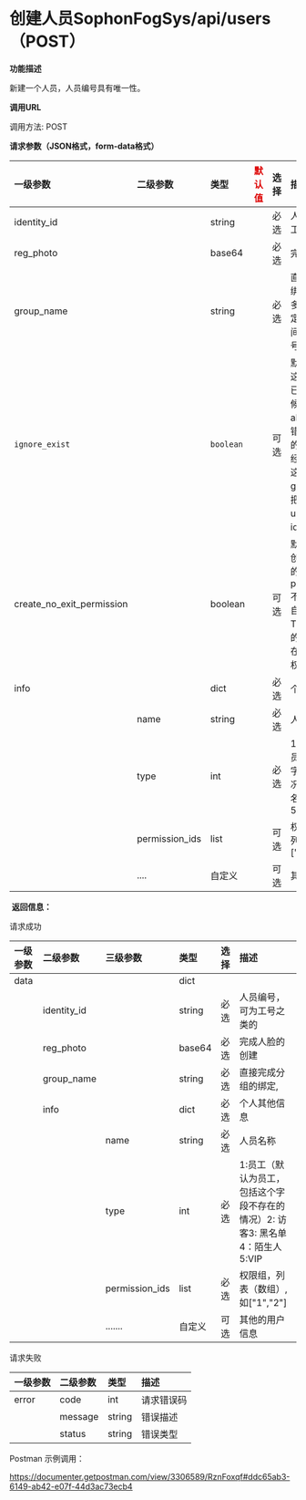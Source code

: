# 创建人员SophonFogSys/api/users（POST）

**功能描述**

新建一个人员，人员编号具有唯一性。

**调用URL**

调用方法: POST

**请求参数（JSON格式，form-data格式）**

| 一级参数                  | 二级参数       | 类型      | <font color="#dd0000">默认值</font> | 选择 | 描述                                                         | <font color="#dd0000">举例</font> |
| :------------------------ | :------------- | :-------- | ----------------------------------- | :--- | :----------------------------------------------------------- | --------------------------------- |
| identity_id               |                | string    |                                     | 必选 | 人员编号，可为工号之类的                                     |                                   |
| reg_photo                 |                | base64    |                                     | 必选 | 完成人脸的创建                                               |                                   |
| group_name                |                | string    |                                     | 必选 | 直接完成分组的绑定，可以支持多个分组同时绑定，分组名称之间以英文字符逗号分隔。 |                                   |
| `ignore_exist`            |                | `boolean` |                                     | 可选 | 默认为False，当这个identity_id已经存在的时候，会返回already exist的错误设置成True的话，会忽略已经存在错误，把这个人添加到group里面，并把当前信息update到该identity_id上 |                                   |
| create_no_exit_permission |                | boolean   |                                     | 可选 | 默认为False, 当创建的人员携带的权限组id即permisssion_ids不存在不会进行自动创建设置为True的话，填写的权限组id不存在就会自动创建权限组 |                                   |
| info                      |                | dict      |                                     | 必选 | 个人其他信息                                                 |                                   |
|                           | name           | string    |                                     | 必选 | 人员名称                                                     |                                   |
|                           | type           | int       |                                     | 必选 | 1: 员工（默认为员工，包括这个字段不存在的情况）2: 访客3: 黑名单4：陌生人5:VIP |                                   |
|                           | permission_ids | list      |                                     | 可选 | 权限组， 此处为列表（数组）, 如["1","2"]                     |                                   |
|                           | ....           | 自定义    |                                     | 可选 | 其他的用户信息                                               |                                   |

​        **返回信息：**

请求成功

| 一级参数 | 二级参数    | 三级参数       | 类型   | 选择 | 描述                                                         |
| :------- | :---------- | :------------- | :----- | :--- | :----------------------------------------------------------- |
| data     |             |                | dict   |      |                                                              |
|          | identity_id |                | string | 必选 | 人员编号，可为工号之类的                                     |
|          | reg_photo   |                | base64 | 必选 | 完成人脸的创建                                               |
|          | group_name  |                | string | 必选 | 直接完成分组的绑定,                                          |
|          | info        |                | dict   | 必选 | 个人其他信息                                                 |
|          |             | name           | string | 必选 | 人员名称                                                     |
|          |             | type           | int    | 必选 | 1:员工（默认为员工，包括这个字段不存在的情况）2: 访客3: 黑名单4：陌生人5:VIP |
|          |             | permission_ids | list   | 必选 | 权限组，列表（数组）, 如["1","2"]                            |
|          |             | .......        | 自定义 | 可选 | 其他的用户信息                                               |

请求失败

| 一级参数 | 二级参数 | 类型   | 描述       |
| :------- | :------- | :----- | :--------- |
| error    | code     | int    | 请求错误码 |
|          | message  | string | 错误描述   |
|          | status   | string | 错误类型   |

Postman 示例调用：

https://documenter.getpostman.com/view/3306589/RznFoxqf#ddc65ab3-6149-ab42-e07f-44d3ac73ecb4